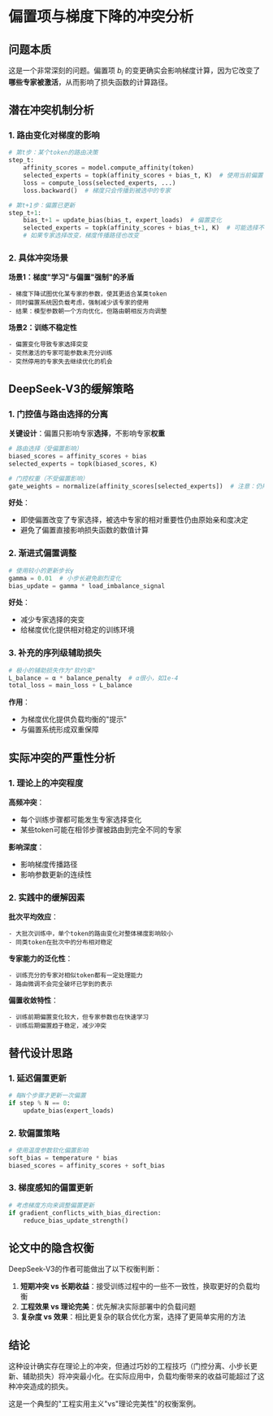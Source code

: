 # 偏置项与梯度下降的冲突分析

## 问题本质

这是一个非常深刻的问题。偏置项 $b_i$ 的变更确实会影响梯度计算，因为它改变了**哪些专家被激活**，从而影响了损失函数的计算路径。

## 潜在冲突机制分析

### 1. 路由变化对梯度的影响

```python
# 第t步：某个token的路由决策
step_t:
    affinity_scores = model.compute_affinity(token)
    selected_experts = topk(affinity_scores + bias_t, K)  # 使用当前偏置
    loss = compute_loss(selected_experts, ...)
    loss.backward()  # 梯度只会传播到被选中的专家

# 第t+1步：偏置已更新
step_t+1:
    bias_t+1 = update_bias(bias_t, expert_loads)  # 偏置变化
    selected_experts = topk(affinity_scores + bias_t+1, K)  # 可能选择不同专家
    # 如果专家选择改变，梯度传播路径也改变
```

### 2. 具体冲突场景

**场景1：梯度"学习"与偏置"强制"的矛盾**
```
- 梯度下降试图优化某专家的参数，使其更适合某类token
- 同时偏置系统因负载考虑，强制减少该专家的使用
- 结果：模型参数朝一个方向优化，但路由朝相反方向调整
```

**场景2：训练不稳定性**
```
- 偏置变化导致专家选择突变
- 突然激活的专家可能参数未充分训练
- 突然停用的专家失去继续优化的机会
```

## DeepSeek-V3的缓解策略

### 1. 门控值与路由选择的分离

**关键设计**：偏置只影响专家**选择**，不影响专家**权重**

```python
# 路由选择（受偏置影响）
biased_scores = affinity_scores + bias
selected_experts = topk(biased_scores, K)

# 门控权重（不受偏置影响）
gate_weights = normalize(affinity_scores[selected_experts])  # 注意：仍用原始分数
```

**好处**：
- 即使偏置改变了专家选择，被选中专家的相对重要性仍由原始亲和度决定
- 避免了偏置直接影响损失函数的数值计算

### 2. 渐进式偏置调整

```python
# 使用较小的更新步长γ
gamma = 0.01  # 小步长避免剧烈变化
bias_update = gamma * load_imbalance_signal
```

**好处**：
- 减少专家选择的突变
- 给梯度优化提供相对稳定的训练环境

### 3. 补充的序列级辅助损失

```python
# 极小的辅助损失作为"软约束"
L_balance = α * balance_penalty  # α很小，如1e-4
total_loss = main_loss + L_balance
```

**作用**：
- 为梯度优化提供负载均衡的"提示"
- 与偏置系统形成双重保障

## 实际冲突的严重性分析

### 1. 理论上的冲突程度

**高频冲突**：
- 每个训练步骤都可能发生专家选择变化
- 某些token可能在相邻步骤被路由到完全不同的专家

**影响深度**：
- 影响梯度传播路径
- 影响参数更新的连续性

### 2. 实践中的缓解因素

**批次平均效应**：
```
- 大批次训练中，单个token的路由变化对整体梯度影响较小
- 同类token在批次中的分布相对稳定
```

**专家能力的泛化性**：
```
- 训练充分的专家对相似token都有一定处理能力
- 路由微调不会完全破坏已学到的表示
```

**偏置收敛特性**：
```
- 训练前期偏置变化较大，但专家参数也在快速学习
- 训练后期偏置趋于稳定，减少冲突
```

## 替代设计思路

### 1. 延迟偏置更新
```python
# 每N个步骤才更新一次偏置
if step % N == 0:
    update_bias(expert_loads)
```

### 2. 软偏置策略
```python
# 使用温度参数软化偏置影响
soft_bias = temperature * bias
biased_scores = affinity_scores + soft_bias
```

### 3. 梯度感知的偏置更新
```python
# 考虑梯度方向来调整偏置更新
if gradient_conflicts_with_bias_direction:
    reduce_bias_update_strength()
```

## 论文中的隐含权衡

DeepSeek-V3的作者可能做出了以下权衡判断：

1. **短期冲突 vs 长期收益**：接受训练过程中的一些不一致性，换取更好的负载均衡
2. **工程效果 vs 理论完美**：优先解决实际部署中的负载问题
3. **复杂度 vs 效果**：相比更复杂的联合优化方案，选择了更简单实用的方法

## 结论

这种设计确实存在理论上的冲突，但通过巧妙的工程技巧（门控分离、小步长更新、辅助损失）将冲突最小化。在实际应用中，负载均衡带来的收益可能超过了这种冲突造成的损失。

这是一个典型的"工程实用主义"vs"理论完美性"的权衡案例。